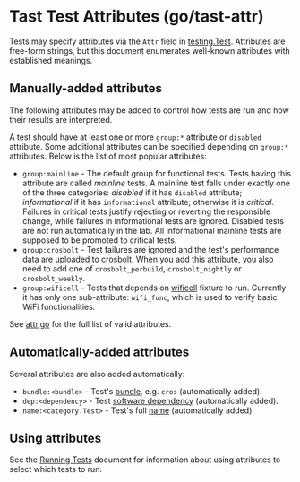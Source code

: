 # Tast Test Attributes (go/tast-attr)

Tests may specify attributes via the `Attr` field in [testing.Test]. Attributes
are free-form strings, but this document enumerates well-known attributes with
established meanings.

## Manually-added attributes

The following attributes may be added to control how tests are run and how their
results are interpreted.

A test should have at least one or more `group:*` attribute or `disabled`
attribute. Some additional attributes can be specified depending on `group:*`
attributes. Below is the list of most popular attributes:

*   `group:mainline` - The default group for functional tests. Tests having
    this attribute are called *mainline* tests. A mainline test falls under
    exactly one of the three categories: *disabled* if it has `disabled`
    attribute; *informational* if it has `informational` attribute; otherwise
    it is *critical*. Failures in critical tests justify rejecting or reverting
    the responsible change, while failures in informational tests are ignored.
    Disabled tests are not run automatically in the lab. All informational
    mainline tests are supposed to be promoted to critical tests.
*   `group:crosbolt` - Test failures are ignored and the test's performance data
    are uploaded to [crosbolt]. When you add this attribute, you also need to
    add one of `crosbolt_perbuild`, `crosbolt_nightly` or `crosbolt_weekly`.
*   `group:wificell` - Tests that depends on [wificell] fixture to run.
    Currently it has only one sub-attribute: `wifi_func`, which is used to
    verify basic WiFi functionalities.

See [attr.go] for the full list of valid attributes.

## Automatically-added attributes

Several attributes are also added automatically:

*   `bundle:<bundle>` - Test's [bundle], e.g. `cros` (automatically added).
*   `dep:<dependency>` - Test [software dependency] (automatically added).
*   `name:<category.Test>` - Test's full [name] (automatically added).

## Using attributes

See the [Running Tests] document for information about using attributes to
select which tests to run.

[testing.Test]: https://godoc.org/chromium.googlesource.com/chromiumos/platform/tast.git/src/chromiumos/tast/testing#Test
[crosbolt]: https://crosbolt.teams.x20web.corp.google.com/prod/crosbolt/index.html
[wificell]: https://chromium.git.corp.google.com/chromiumos/third_party/autotest/+/master/docs/wificell.md
[attr.go]: https://chromium.googlesource.com/chromiumos/platform/tast/+/refs/heads/master/src/chromiumos/tast/testing/attr.go
[bundle]: overview.md#Test-bundles
[software dependency]: test_dependencies.md
[name]: writing_tests.md#Test-names
[Running Tests]: running_tests.md
